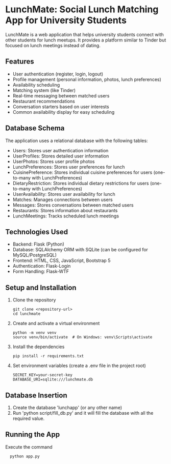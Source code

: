 # LunchMate: Social Lunch Matching App for University Students

LunchMate is a web application that helps university students connect with other students for lunch meetups. It provides a platform similar to Tinder but focused on lunch meetings instead of dating.

## Features

- User authentication (register, login, logout)
- Profile management (personal information, photos, lunch preferences)
- Availability scheduling
- Matching system (like Tinder)
- Real-time messaging between matched users
- Restaurant recommendations
- Conversation starters based on user interests
- Common availability display for easy scheduling

## Database Schema

The application uses a relational database with the following tables:

- Users: Stores user authentication information
- UserProfiles: Stores detailed user information
- UserPhotos: Stores user profile photos
- LunchPreferences: Stores user preferences for lunch
- CuisinePreference: Stores individual cuisine preferences for users (one-to-many with LunchPreferences)
- DietaryRestriction: Stores individual dietary restrictions for users (one-to-many with LunchPreferences)
- UserAvailability: Stores user availability for lunch
- Matches: Manages connections between users
- Messages: Stores conversations between matched users
- Restaurants: Stores information about restaurants
- LunchMeetings: Tracks scheduled lunch meetings

## Technologies Used

- Backend: Flask (Python)
- Database: SQLAlchemy ORM with SQLite (can be configured for MySQL/PostgreSQL)
- Frontend: HTML, CSS, JavaScript, Bootstrap 5
- Authentication: Flask-Login
- Form Handling: Flask-WTF

## Setup and Installation

1. Clone the repository
   ```
   git clone <repository-url>
   cd lunchmate
   ```

2. Create and activate a virtual environment
   ```
   python -m venv venv
   source venv/bin/activate  # On Windows: venv\Scripts\activate
   ```

3. Install the dependencies
   ```
   pip install -r requirements.txt
   ```

4. Set environment variables (create a .env file in the project root)
   ```
   SECRET_KEY=your-secret-key
   DATABASE_URI=sqlite:///lunchmate.db
   ```

## Database Insertion

1. Create the database 'lunchapp' (or any other name)
2. Run 'python script/fill_db.py' and it will fill the database with all the required value.

## Running the App
Execute the command
 ```
   python app.py
   ```
